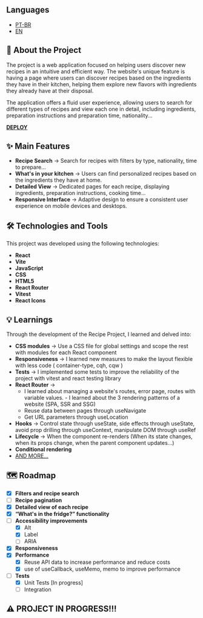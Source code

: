 ## Languages
  - [PT-BR](README.md)
  - [EN](README-en.md)

## 🍳 About the Project

The project is a web application focused on helping users discover new recipes in an intuitive and efficient way. The website's unique feature is having a page where users can discover recipes based on the ingredients they have in their kitchen, helping them explore new flavors with ingredients they already have at their disposal.

The application offers a fluid user experience, allowing users to search for different types of recipes and view each one in detail, including ingredients, preparation instructions and preparation time, nationality...

[**DEPLOY**](https://recipe-project-one-wheat.vercel.app/)

## ✨ Main Features

- **Recipe Search** -> Search for recipes with filters by type, nationality, time to prepare...
- **What's in your kitchen** -> Users can find personalized recipes based on the ingredients they have at home.
- **Detailed View** -> Dedicated pages for each recipe, displaying ingredients, preparation instructions, cooking time...
- **Responsive Interface** -> Adaptive design to ensure a consistent user experience on mobile devices and desktops.

## 🛠️ Technologies and Tools

This project was developed using the following technologies:
- **React**
- **Vite**
- **JavaScript**
- **CSS**
- **HTML5**
- **React Router**
- **Vitest**
- **React Icons**

## 💡 Learnings

Through the development of the Recipe Project, I learned and delved into:

- **CSS modules** -> Use a CSS file for global settings and scope the rest with modules for each React component
- **Responsiveness** -> I learned new measures to make the layout flexible with less code ( container-type, cqh, cqw )
- **Tests** -> I implemented some tests to improve the reliability of the project with vitest and react testing library
- **React Router** ->
    - I learned about managing a website's routes, error page, routes with variable values. - I learned about the 3 rendering patterns of a website (SPA, SSR and SSG)
    - Reuse data between pages through useNavigate
    - Get URL parameters through useLocation
- **Hooks** -> Control state through useState, side effects through useState, avoid prop drilling through useContext, manipulate DOM through useRef
- **Lifecycle** -> When the component re-renders (When its state changes, when its props change, when the parent component updates...)
- **Conditional rendering**
- [AND MORE...](https://github.com/Alecksandrew/recipe-project/issues/5)

## 🗺️ Roadmap

- [x] **Filters and recipe search**
- [ ] **Recipe pagination**
- [x] **Detailed view of each recipe**
- [x] **“What's in the fridge?” functionality**
- [ ] **Accessibility improvements**
    - [x] Alt
    - [x] Label
    - [ ] ARIA
- [x] **Responsiveness**
- [x] **Performance**
    - [x] Reuse API data to increase performance and reduce costs
    - [x] use of useCallback, useMemo, memo to improve performance
- [ ] **Tests**
    - [x] Unit Tests [In progress]
    - [ ] Integration

## ⚠️ PROJECT IN PROGRESS!!!
